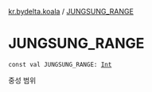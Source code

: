 [kr.bydelta.koala](index.md) / [JUNGSUNG_RANGE](./-j-u-n-g-s-u-n-g_-r-a-n-g-e.md)

# JUNGSUNG_RANGE

`const val JUNGSUNG_RANGE: `[`Int`](https://kotlinlang.org/api/latest/jvm/stdlib/kotlin/-int/index.html)

중성 범위

